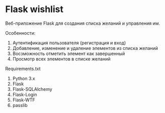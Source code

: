 # Flask wishlist
Веб-приложение Flask для создания списка желаний и управления им.

Особенности:

1. Аутентификация пользователя (регистрация и вход)
2. Добавление, изменение и удаление элементов из списка желаний
3. Восзможность отметить элемент как завершенный
4. Просмотр всех элементов в списке желаний

Requirements.txt

1. Python 3.x
2. Flask
3. Flask-SQLAlchemy
4. Flask-Login
5. Flask-WTF
6. passlib


